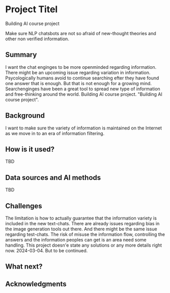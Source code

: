 


<!-- This is the markdown template for the final project of the Building AI course, 
created by Reaktor Innovations and University of Helsinki. 
Copy the template, paste it to your GitHub README and edit! -->

# Project Titel
Building AI course project

Make sure NLP chatsbots are not so afraid of new-thought theories and other non verified information.

## Summary

I want the chat enginges to be more openminded regarding information. There might be an upcoming issue regarding variation in information. Psycologically humans avoid to continue searching efter they have found one answer that is enough. But that is not enough for a growing mind. Searchenginges have been a great tool to spread new type of information and free-thinking around the world.
Building AI course project.
"Building AI course project".

## Background

I want to make sure the variety of information is maintained on the Internet as we move in to an era of information filtering.


## How is it used?

TBD

## Data sources and AI methods
TBD

## Challenges

The limitation is how to actually guarantee that the information variety is included in the new text-chats. There are already issues regarding bias in the image generation tools out there. And there might be the same issue regarding test-chats. The risk of misuse the information flow, controlling the answers and the information peoples can get is an area need some handling.
This project doesn'e state any solutions or any more details right now. 2024-03-04. But to be continued.

## What next?




## Acknowledgments


